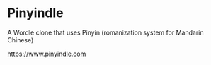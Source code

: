 # Pinyindle

A Wordle clone that uses Pinyin (romanization system for Mandarin Chinese)

https://www.pinyindle.com
